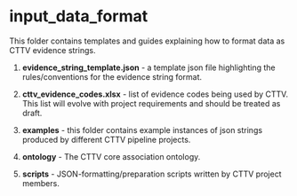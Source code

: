 input_data_format
=================
This folder contains templates and guides explaining how to format 
data as CTTV evidence strings.

1. **evidence_string_template.json** - a template json file highlighting the rules/conventions for the evidence string format.

1. **cttv_evidence_codes.xlsx**	- list of evidence codes being used by CTTV. This list will evolve with project requirements and should be treated as draft.

1. **examples**	- this folder contains example instances of json strings produced by different CTTV pipeline projects.

1. **ontology** - The CTTV core association ontology.

1. **scripts** - JSON-formatting/preparation scripts written by CTTV project members.